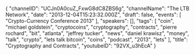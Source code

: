 {
    "channelID": "UCJn0A0cuZ_FxwG8dC8ZBS6g",
    "channelName": "The LTB Network",
    "date": "2013-12-04T15:23:32.000Z",
    "draft": false,
    "events": [
        "Crypto-Currency Conference 2013"
    ],
    "speakers": [],
    "tags": [
        "coin",
        "michael goldstein",
        "cryptocoins",
        "cryptography",
        "contracts",
        "pierre rochard",
        "bit",
        "atlanta",
        "jeffrey tucker",
        "news",
        "daniel krawisz",
        "money",
        "talk",
        "crypto",
        "lets talk bitcoin",
        "coins",
        "podcast",
        "2013",
        "lets"
    ],
    "title": "Cryptography and Contracts",
    "youtubeID": "92VX_u3hEcA"
}
